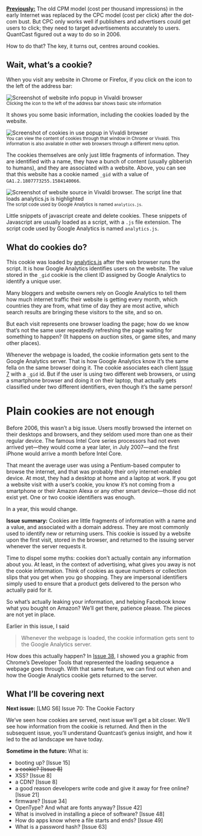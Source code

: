 [**Previously:**](https://buttondown.email/laymansguide/archive/) The old CPM model (cost per thousand impressions) in the early Internet was replaced by the CPC model (cost per click) after the dot-com bust. But CPC only works well if publishers and advertisers could get users to click; they need to target advertisements accurately to users. QuantCast figured out a way to do so in 2006.

How to do that? The key, it turns out, centres around cookies.

## Wait, what’s a cookie?

When you visit any website in Chrome or Firefox, if you click on the icon to the left of the address bar:

![Screenshot of website info popup in Vivaldi browser](https://github.com/ngjunsiang/laymansguide/blob/master/season6/issue069/issue069_01.png?raw=true)<br />
<small>Clicking the icon to the left of the address bar shows basic site information</small>

It shows you some basic information, including the cookies loaded by the website.

![Screenshot of cookies in use popup in Vivaldi browser](https://github.com/ngjunsiang/laymansguide/blob/master/season6/issue069/issue069_02.png?raw=true)<br />
<small>You can view the content of cookies through that window in Chrome or Vivaldi. This information is also available in other web browsers through a different menu option.</small>

The cookies themselves are only just little fragments of information. They are identified with a name, they have a bunch of content (usually gibberish to humans), and they are associated with a website. Above, you can see that this website has a cookie named `_gid` with a value of `GA1.2.1807773255.1584140066`.

![Screenshot of website source in Vivaldi browser. The script line that loads analytics.js is highlighted](https://github.com/ngjunsiang/laymansguide/blob/master/season6/issue069/issue069_03.png?raw=true)<br />
<small>The script code used by Google Analytics is named `analytics.js`.</small>

Little snippets of javascript create and delete cookies. These snippets of Javascript are usually loaded as a script, with a `.js` file extension. The script code used by Google Analytics is named `analytics.js`.</small>

## What do cookies do?

This cookie was loaded by  [analytics.js](https://developers.google.com/analytics/devguides/collection/analyticsjs/cookies-user-id) after the web browser runs the script. It is how Google Analytics identifies users on the website. The value stored in the `_gid` cookie is the client ID assigned by Google Analytics to identify a unique user.

Many bloggers and website owners rely on Google Analytics to tell them how much internet traffic their website is getting every month, which countries they are from, what time of day they are most active, which search results are bringing these visitors to the site, and so on.

But each visit represents one browser loading the page; how do we know that’s not the same user repeatedly refreshing the page waiting for something to happen? (It happens on auction sites, or game sites, and many other places).

Whenever the webpage is loaded, the cookie information gets sent to the Google Analytics server. That is how Google Analytics know it’s the same fella on the same browser doing it. The cookie associates each client [Issue 7](https://buttondown.email/laymansguide/archive/lmg-issue-7-what-is-http/) with a `_gid` id. But if the user is using two different web browsers, or using a smartphone browser and doing it on their laptop, that actually gets classified under two different identifiers, even though it’s the same person!

# Plain cookies are not enough

Before 2006, this wasn’t a big issue. Users mostly browsed the internet on their desktops and browsers, and they seldom used more than one as their regular device. The famous Intel Core series processors had not even arrived yet—they would come a year later, in July 2007—and the first iPhone would arrive a month before Intel Core.

That meant the average user was using a Pentium-based computer to browse the internet, and that was probably their only internet-enabled device. At most, they had a desktop at home and a laptop at work. If you got a website visit with a user’s cookie, you know it’s not coming from a smartphone or their Amazon Alexa or any other smart device—those did not exist yet. One or two cookie identifiers was enough.

In a year, this would change.

**Issue summary:** Cookies are little fragments of information with a name and a value, and associated with a domain address. They are most commonly used to identify new or returning users. This cookie is issued by a website upon the first visit, stored in the browser, and returned to the issuing server whenever the server requests it.

Time to dispel some myths: cookies don’t actually contain any information about you. At least, in the context of advertising, what gives you away is not the cookie information. Think of cookies as queue numbers or collection slips that you get when you go shopping. They are impersonal identifiers simply used to ensure that a product gets delivered to the person who actually paid for it.

So what’s actually leaking your information, and helping Facebook know what you bought on Amazon? We’ll get there, patience please. The pieces are not yet in place.

Earlier in this issue, I said

> Whenever the webpage is loaded, the cookie information gets sent to the Google Analytics server.

How does this actually happen? In [Issue 38](https://buttondown.email/laymansguide/archive/lmg-s3-issue-38-loading-a-web-page/), I showed you a graphic from Chrome’s Developer Tools that represented the loading sequence a webpage goes through. With that same feature, we can find out when and how the Google Analytics cookie gets returned to the server.

## What I’ll be covering next

**Next issue:** [LMG S6] Issue 70: The Cookie Factory

We’ve seen how cookies are served, next issue we’ll get a bit closer. We’ll see how information from the cookie is returned. And then in the subsequent issue, you’ll understand Quantcast’s genius insight, and how it led to the ad landscape we have today.

**Sometime in the future:** What is:

- booting up? [Issue 15]
- ~~a cookie? [Issue 8]~~
- XSS? [Issue 8]
- a CDN? [Issue 8]
- a good reason developers write code and give it away for free online? [Issue 21]
- firmware? [Issue 34]
- OpenType? And what are fonts anyway? [Issue 42]
- What is involved in installing a piece of software? [Issue 48]
- How do apps know where a file starts and ends? [Issue 49]
- What is a password hash? [Issue 63]
